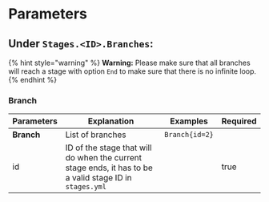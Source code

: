 # Parameters

## Under `Stages.<ID>.Branches`:

{% hint style="warning" %}
**Warning:** Please make sure that all branches will reach a stage with option `End` to make sure that there is no infinite loop.
{% endhint %}

### Branch

| Parameters | Explanation                                                                                             | Examples       | Required |
| ---------- | ------------------------------------------------------------------------------------------------------- | -------------- | -------- |
| **Branch** | List of branches                                                                                        | `Branch{id=2}` |          |
| id         | ID of the stage that will do when the current stage ends, it has to be a valid stage ID in `stages.yml` |                | true     |
